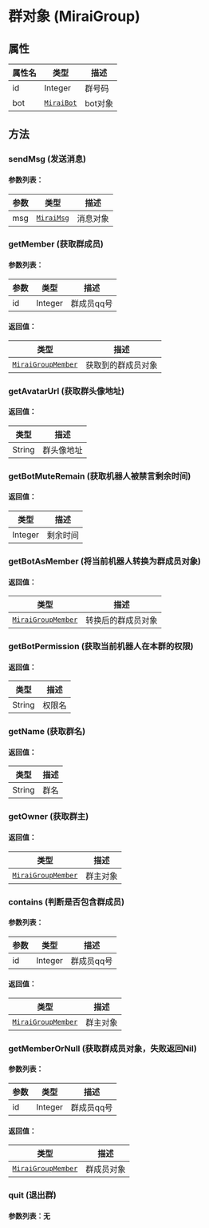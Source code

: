 # 群对象 (MiraiGroup)

## 属性

| 属性名 | 类型                            | 描述    |
| ------ | ------------------------------- | ------- |
| id     | Integer                         | 群号码  |
| bot    | [`MiraiBot`](/docs/miraibot.md) | bot对象 |

## 方法

### sendMsg (发送消息)

#### 参数列表：

| 参数 | 类型                            | 描述     |
| ---- | ------------------------------- | -------- |
| msg  | [`MiraiMsg`](/docs/miraimsg.md) | 消息对象 |


### getMember (获取群成员)

#### 参数列表：

| 参数 | 类型    | 描述       |
| ---- | ------- | ---------- |
| id   | Integer | 群成员qq号 |

#### 返回值：

| 类型                                            | 描述               |
| ----------------------------------------------- | ------------------ |
| [`MiraiGroupMember`](/docs/miraigroupmember.md) | 获取到的群成员对象 |

### getAvatarUrl (获取群头像地址)

#### 返回值：

| 类型   | 描述       |
| ------ | ---------- |
| String | 群头像地址 |

### getBotMuteRemain (获取机器人被禁言剩余时间)

#### 返回值：

| 类型    | 描述     |
| ------- | -------- |
| Integer | 剩余时间 |


### getBotAsMember (将当前机器人转换为群成员对象)

#### 返回值：

| 类型                                            | 描述               |
| ----------------------------------------------- | ------------------ |
| [`MiraiGroupMember`](/docs/miraigroupmember.md) | 转换后的群成员对象 |


### getBotPermission (获取当前机器人在本群的权限)

#### 返回值：

| 类型   | 描述   |
| ------ | ------ |
| String | 权限名 |


### getName (获取群名)

#### 返回值：

| 类型   | 描述 |
| ------ | ---- |
| String | 群名 |


### getOwner (获取群主)

#### 返回值：

| 类型                                            | 描述     |
| ----------------------------------------------- | -------- |
| [`MiraiGroupMember`](/docs/miraigroupmember.md) | 群主对象 |

### contains (判断是否包含群成员)

#### 参数列表：

| 参数 | 类型    | 描述       |
| ---- | ------- | ---------- |
| id   | Integer | 群成员qq号 |

#### 返回值：

| 类型                                            | 描述     |
| ----------------------------------------------- | -------- |
| [`MiraiGroupMember`](/docs/miraigroupmember.md) | 群主对象 |

### getMemberOrNull (获取群成员对象，失败返回Nil)

#### 参数列表：

| 参数 | 类型    | 描述       |
| ---- | ------- | ---------- |
| id   | Integer | 群成员qq号 |

#### 返回值：

| 类型                                            | 描述       |
| ----------------------------------------------- | ---------- |
| [`MiraiGroupMember`](/docs/miraigroupmember.md) | 群成员对象 |


### quit (退出群)

#### 参数列表：无